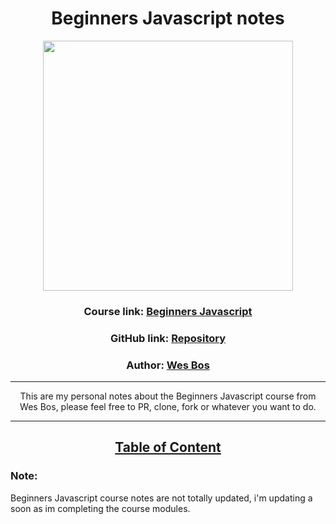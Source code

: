 <h1 align = "center">Beginners Javascript notes</h1> 

<p align="center">
  <img src="https://res.cloudinary.com/wesbos/image/upload/v1574876851/BJS/BJS-Social-Share.png" width = 400px>
</p>

### <center>Course link: [Beginners Javascript](beginnersjavascript.com)</center>
### <center>GitHub link: [Repository](https://github.com/wesbos/beginner-javascript)</center>
### <center>Author: [Wes Bos](wesbos.com)</center>
---

<p align = center>
  This are my personal notes about the Beginners Javascript   course from Wes Bos, please feel free to PR, clone, fork or  whatever you want to do.
</p>

---
## <center>[Table of Content](tableOfContent.md)</center>

### **Note:** 
Beginners Javascript course notes are not totally updated, i'm updating a soon as im completing the course modules.